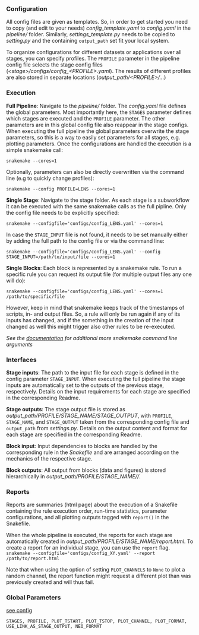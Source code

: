 ### Configuration
All config files are given as templates. So, in order to get started you need to copy (and edit to your needs)
_config_template.yaml_ to _config.yaml_ in the _pipeline/_ folder.
Similarly, _settings_template.py_ needs to be copied to _setting.py_ and the containing `output_path` set fit your local system.

To organize configurations for different datasets or applications over all stages, you can specify profiles. The `PROFILE` parameter in the pipeline config file selects the stage config files (*\<stage\>/configs/config_\<PROFILE\>.yaml*). The results of different profiles are also stored in separate locations (*output_path/\<PROFILE\>/...*)

### Execution
__Full Pipeline__:
Navigate to the _pipeline/_ folder. The _config.yaml_ file defines the global parameters.
Most importantly here, the `STAGES` parameter defines which stages are executed and the `PROFILE` parameter.
The other parameters are in this global config file also reappear in the stage configs. When executing the full pipeline the global parameters overwrite the stage parameters, so this is a way to easily set parameters for all stages, e.g. plotting parameters.
Once the configurations are handled the execution is a simple snakemake call:

`snakemake --cores=1`

Optionally, parameters can also be directly overwritten via the command line (e.g to quickly change profiles):

`snakemake --config PROFILE=LENS --cores=1`

__Single Stage__:
Navigate to the stage folder. As each stage is a subworkflow it can be executed with the same snakemake calls as the full pipline. Only the config file needs to be explicitly specified:

`snakemake --configfile='configs/config_LENS.yaml' --cores=1`

In case the `STAGE_INPUT` file is not found, it needs to be set manually either by adding the full path to the config file or via the command line:

`snakemake --configfile='configs/config_LENS.yaml' --config STAGE_INPUT=/path/to/input/file --cores=1`

__Single Blocks__:
Each block is represented by a snakemake rule. To run a specific rule you can request its output file (for multiple output files any one will do):

`snakemake --configfile='configs/config_LENS.yaml' --cores=1 /path/to/specific/file`

However, keep in mind that snakemake keeps track of the timestamps of scripts, in- and output files. So, a rule will only be run again if any of its inputs has changed, and if the something in the creation of the input changed as well this might trigger also other rules to be re-executed.


_See the [documentation](https://snakemake.readthedocs.io/en/stable/executing/cli.html) for additional more snakemake command line arguments_

### Interfaces
__Stage inputs__:
The path to the input file for each stage is defined in the config parameter `STAGE_INPUT`. When executing the full pipeline the stage inputs are automatically set to the outputs of the previous stage, respectively.
Details on the input requirements for each stage are specified in the corresponding Readme.

__Stage outputs__:
The stage output file is stored as _output_path/PROFILE/STAGE_NAME/STAGE_OUTPUT_, with `PROFILE`, `STAGE_NAME`, and `STAGE_OUTPUT` taken from the corresponding config file and `output_path` from *settings.py*.
Details on the output content and format for each stage are specified in the corresponding Readme.

__Block input__:
Input dependencies to blocks are handled by the corresponding rule in the *Snakefile* and are arranged according on the mechanics of the respective stage.

__Block outputs__:
All output from blocks (data and figures) is stored hierarchically in _output_path/PROFILE/STAGE_NAME/<block name>/_.

### Reports
Reports are summaries (html page) about the execution of a Snakefile containing the rule execution order, run-time statistics, parameter configurations, and all plotting outputs tagged with `report()` in the Snakefile.

When the whole pipeline is executed, the reports for each stage are automatically created in _output_path/PROFILE/STAGE_NAME/report.html_.
To create a report for an individual stage, you can use the `report` flag.
`snakemake --configfile='configs/config_XY.yaml' --report /path/to/report.html`

Note that when using the option of setting `PLOT_CHANNELS` to `None` to plot a random channel, the report function might request a different plot than was previously created and will thus fail.

### Global Parameters
[see config](config_template.yaml)

`STAGES, PROFILE, PLOT_TSTART, PLOT_TSTOP, PLOT_CHANNEL, PLOT_FORMAT, USE_LINK_AS_STAGE_OUTPUT, NEO_FORMAT`
